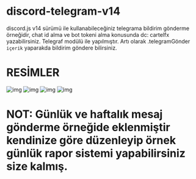 # discord-telegram-v14

discord.js v14 sürümü ile kullanabileceğiniz telegrama bildirim gönderme örneğidir, chat id alma ve bot tokeni alma konusunda dc: cartelfx yazabilirsiniz. Telegraf modülü ile yapılmıştır. Artı olarak .telegramGönder ```içerik``` yaparakda bildirim göndere bilirsiniz.


# RESİMLER
![img](https://cdn.discordapp.com/attachments/1175006226879361066/1210872246785146901/Screenshot_2024-02-24-12-53-14-769_com.microsoft.rdc.androidx.png?ex=65ec23a8&is=65d9aea8&hm=22e8709c3631a957e5cdab00b09d19f20b7c77b79f30a95d250b978e4a9c93ce&)
![img](https://cdn.discordapp.com/attachments/1175006226879361066/1210872247020036126/Screenshot_2024-02-24-12-53-28-457_org.telegram.messenger.png?ex=65ec23a8&is=65d9aea8&hm=7c0e241a7f1a37396fc75481627ca5a0d2f982fb3af56e22a607d35043c2f672&)
![img](https://cdn.discordapp.com/attachments/1175006226879361066/1210859363783282719/Screenshot_2024-02-24-12-02-28-828_com.microsoft.rdc.androidx.png?ex=65ec17a9&is=65d9a2a9&hm=cd0eb63373b2c551b1a28857bf32579441079d646d29f4e3b49f5329e0ae7b55&)
![img](https://cdn.discordapp.com/attachments/1175006226879361066/1210859363518906429/Screenshot_2024-02-24-11-59-59-498_org.telegram.messenger.png?ex=65ec17a8&is=65d9a2a8&hm=7f9b02cd20b49e0b2a3e6cdc0c8c8594a7365b5b17592e4f5ba9f3e348014cf9&)

# NOT: Günlük ve haftalık mesaj gönderme örneğide eklenmiştir kendinize göre düzenleyip örnek günlük rapor sistemi yapabilirsiniz size kalmış.
